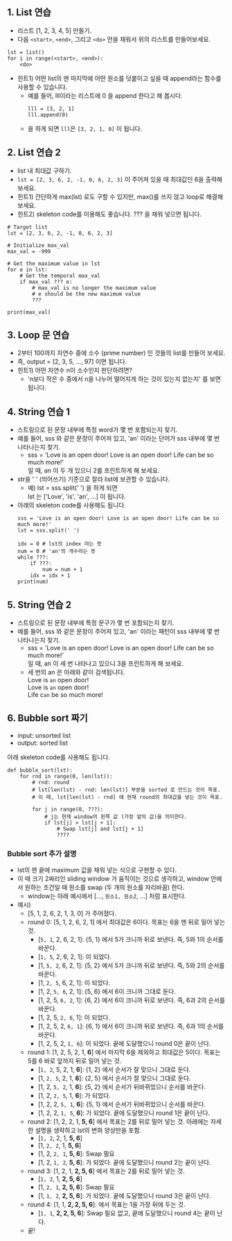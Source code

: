 ## 1. List 연습

- 리스트 [1, 2, 3, 4, 5] 만들기.
- 다음 `<start>`, `<end>`, 그리고 `<do>` 안을 채워서 위의 리스트를 만들어보세요.

```
lst = list()
for i in range(<start>, <end>):
    <do>
````
	
- 힌트1) 어떤 list의 맨 마지막에 어떤 원소를 덧붙이고 싶을 때 append라는 함수를 사용할 수 있습니다. 
	- 예를 들어, lll이라는 리스트에 0 을 append 한다고 해 봅시다.
		```
		lll = [3, 2, 1]
		lll.append(0)
		```
	- 을 하게 되면 `lll`은 `[3, 2, 1, 0]` 이 됩니다.
	
	
## 2. List 연습 2

- list 내 최대값 구하기. 
- `lst = [2, 3, 6, 2, -1, 0, 6, 2, 3]` 이 주어져 있을 때 최대값인 6을 출력해보세요.
- 힌트1) 간단하게 max(lst) 로도 구할 수 있지만, max()를 쓰지 않고 loop로 해결해 보세요.
- 힌트2) skeleton code를 이용해도 좋습니다. ??? 을 채워 넣으면 됩니다.

```
# Target list
lst = [2, 3, 6, 2, -1, 0, 6, 2, 3]

# Initialize max_val
max_val = -999

# Get the maximum value in lst
for e in lst:
	# Get the temporal max_val
	if max_val ??? e:
		# max_val is no longer the maximum value
		# e should be the new maximum value
		???

print(max_val)
```

	
## 3. Loop 문 연습
- 2부터 100까지 자연수 중에 소수 (prime number) 인 것들의 list를 만들어 보세요.
- 즉, output = [2, 3, 5, ..., 97] 이면 됩니다.
- 힌트1) 어떤 자연수 n이 소수인지 판단하려면?
	- 'n보다 작은 수 중에서 n을 나누어 떨어지게 하는 것이 있는지 없는지' 를 보면 됩니다.
	
	
## 4. String 연습 1
- 스트링으로 된 문장 내부에 특정 word가 몇 번 포함되는지 찾기.
- 예를 들어, sss 와 같은 문장이 주어져 있고, 'an' 이라는 단어가 sss 내부에 몇 번 나타나는지 찾기.
    - sss = 'Love is an open door! Love is an open door! Life can be so much more!'<br>
  일 때, an 이 두 개 있으니 2를 프린트하게 해 보세요.
- str을 ' ' (띄어쓰기) 기준으로 잘라 list에 보관할 수 있습니다.
    + 예) lst = sss.split(' ') 을 하게 되면<br>
		lst 는 ['Love', 'is', 'an', ...] 이 됩니다.
- 아래의 skeleton code를 사용해도 됩니다.
    ```
    sss = 'Love is an open door! Love is an open door! Life can be so much more!'
    lst = sss.split(' ')

    idx = 0 # lst의 index 라는 뜻
    num = 0 # 'an'의 개수라는 뜻
    while ???:
        if ???:
            num = num + 1
        idx = idx + 1
    print(num)
    ```


## 5. String 연습 2
- 스트링으로 된 문장 내부에 특정 문구가 몇 번 포함되는지 찾기.
- 예를 들어, sss 와 같은 문장이 주어져 있고, 'an' 이라는 패턴이 sss 내부에 몇 번 나타나는지 찾기.
    - sss = 'Love is an open door! Love is an open door! Life can be so much more!'<br>
  일 때, an 이 세 번 나타나고 있으니 3을 프린트하게 해 보세요.<br>
    - 세 번의 an 은 아래와 같이 검색됩니다. <br>
	Love is ``an`` open door!<br>
	Love is ``an`` open door!<br>
	Life c``an`` be so much more!<br>
	

		
## 6. Bubble sort 짜기
- input: unsorted list
- output: sorted list

아래 skeleton code를 사용해도 됩니다.
```
def bubble_sort(lst):
    for rnd in range(0, len(lst)):
        # rnd: round
        # lst[len(lst) - rnd: len(lst)] 부분을 sorted 로 만드는 것이 목표.
        # 이 때, lst[len(lst) - rnd] 에 현재 round의 최대값을 넣는 것이 목표.
        
        for j in range(0, ???):
            # j는 현재 window의 왼쪽 값 (가장 앞의 값)을 의미한다.            
            if lst[j] > lst[j + 1]:
                # Swap lst[j] and lst[j + 1]
                ????
```

### Bubble sort 추가 설명
- lst의 맨 끝에 maximum 값을 채워 넣는 식으로 구현할 수 있다.
- 이 때 크기 2짜리인 sliding window 가 움직이는 것으로 생각하고, window 안에서 원하는 조건일 때 원소를 swap (두 개의 원소를 자리바꿈) 한다.
    - window는 아래 예시에서 [..., ```원소1, 원소2```, ...] 처럼 표시한다.
- 예시) 
    + [5, 1, 2, 6, 2, 1, 3, 0] 가 주어졌다. 
    + round 0: [5, 1, 2, 6, 2, 1] 에서 최대값은 6이다. 목표는 6을 맨 뒤로 밀어 넣는 것.
        * [```5, 1```, 2, 6, 2, 1]: {5, 1} 에서 5가 크니까 뒤로 보낸다. 즉, 5와 1의 순서를 바꾼다.
        * [```1, 5```, 2, 6, 2, 1]: 이 되었다.
        * [1, ```5, 2```, 6, 2, 1]: {5, 2} 에서 5가 크니까 뒤로 보낸다. 즉, 5와 2의 순서를 바꾼다.
        * [1, ```2, 5```, 6, 2, 1]: 이 되었다.
        * [1, 2, ```5, 6```, 2, 1]: {5, 6} 에서 6이 크니까 그대로 둔다.
        * [1, 2, 5, ```6, 2```, 1]: {6, 2} 에서 6이 크니까 뒤로 보낸다. 즉, 6과 2의 순서를 바꾼다.
        * [1, 2, 5, ```2, 6```, 1]: 이 되었다.
        * [1, 2, 5, 2, ```6, 1```]: {6, 1} 에서 6이 크니까 뒤로 보낸다. 즉, 6과 1의 순서를 바꾼다.
        * [1, 2, 5, 2, ```1, 6```]: 이 되었다. 끝에 도달했으니 round 0은 끝이 난다.
    + round 1: [1, 2, 5, 2, 1, **6**] 에서 마지막 6을 제외하고 최대값은 5이다. 목표는 5를 6 바로 앞까지 뒤로 밀어 넣는 것.
        * [```1, 2```, 5, 2, 1, **6**]: {1, 2} 에서 순서가 잘 맞으니 그대로 둔다.
        * [1, ```2, 5```, 2, 1, **6**]: {2, 5} 에서 순서가 잘 맞으니 그대로 둔다.
        * [1, 2, ```5, 2```, 1, **6**]: {5, 2} 에서 순서가 뒤바뀌었으니 순서를 바꾼다.
        * [1, 2, ```2, 5```, 1, **6**]: 가 되었다.
        * [1, 2, 2, ```5, 1```, **6**]: {5, 1} 에서 순서가 뒤바뀌었으니 순서를 바꾼다.
        * [1, 2, 2, ```1, 5```, **6**]: 가 되었다. 끝에 도달했으니 round 1은 끝이 난다.
    + round 2: [1, 2, 2, 1, **5, 6**] 에서 목표는 2를 뒤로 밀어 넣는 것. 아래에는 자세한 설명을 생략하고 lst의 변화 양상만을 포함. 
        * [```1, 2```, 2, 1, **5, 6**]
        * [1, ```2, 2```, 1, **5, 6**]
        * [1, 2, ```2, 1```, **5, 6**]: Swap 필요
        * [1, 2, ```1, 2```, **5, 6**]: 가 되었다. 끝에 도달했으니 round 2는 끝이 난다.
    + round 3: [1, 2, 1, **2, 5, 6**] 에서 목표는 2를 뒤로 밀어 넣는 것.
        * [```1, 2```, 1, **2, 5, 6**]
        * [1, ```2, 1```, **2, 5, 6**]: Swap 필요
        * [1, ```1, 2```, **2, 5, 6**]: 가 되었다. 끝에 도달했으니 round 3은 끝이 난다.
    + round 4: [1, 1, **2, 2, 5, 6**]: 에서 목표는 1을 가장 뒤에 두는 것.
        * [```1, 1```, **2, 2, 5, 6**]: Swap 필요 없고, 끝에 도달했으니 round 4는 끝이 난다.
    + 끝!
    
